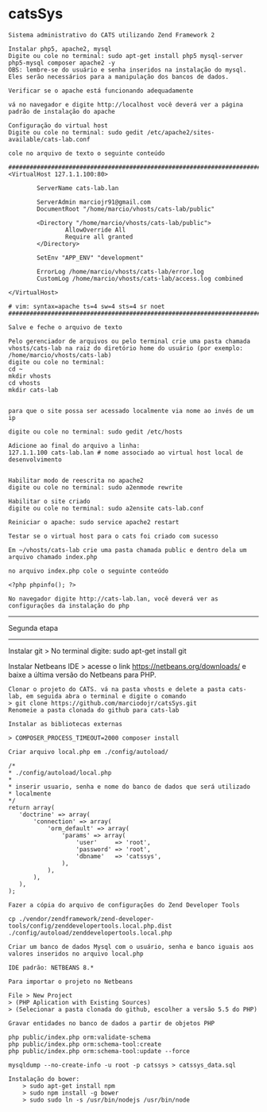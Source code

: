 # catsSys

    Sistema administrativo do CATS utilizando Zend Framework 2

    Instalar php5, apache2, mysql
    Digite ou cole no terminal: sudo apt-get install php5 mysql-server php5-mysql composer apache2 -y
    OBS: lembre-se do usuário e senha inseridos na instalação do mysql. Eles serão necessários para a manipulação dos bancos de dados.

    Verificar se o apache está funcionando adequadamente

    vá no navegador e digite http://localhost você deverá ver a página padrão de instalação do apache

    Configuração do virtual host
    Digite ou cole no terminal: sudo gedit /etc/apache2/sites-available/cats-lab.conf

    cole no arquivo de texto o seguinte conteúdo

    ###########################################################################
    <VirtualHost 127.1.1.100:80>

            ServerName cats-lab.lan

            ServerAdmin marciojr91@gmail.com
            DocumentRoot "/home/marcio/vhosts/cats-lab/public"

            <Directory "/home/marcio/vhosts/cats-lab/public">
                    AllowOverride All
                    Require all granted
            </Directory>

            SetEnv "APP_ENV" "development"

            ErrorLog /home/marcio/vhosts/cats-lab/error.log
            CustomLog /home/marcio/vhosts/cats-lab/access.log combined

    </VirtualHost>

    # vim: syntax=apache ts=4 sw=4 sts=4 sr noet
    ###########################################################################

    Salve e feche o arquivo de texto

    Pelo gerenciador de arquivos ou pelo terminal crie uma pasta chamada vhosts/cats-lab na raiz do diretório home do usuário (por exemplo: /home/marcio/vhosts/cats-lab)
    digite ou cole no terminal:
	cd ~
	mkdir vhosts
	cd vhosts
	mkdir cats-lab


    para que o site possa ser acessado localmente via nome ao invés de um ip

    digite ou cole no terminal: sudo gedit /etc/hosts

    Adicione ao final do arquivo a linha:
	127.1.1.100	cats-lab.lan # nome associado ao virtual host local de desenvolvimento


    Habilitar modo de reescrita no apache2
    digite ou cole no terminal: sudo a2enmode rewrite

    Habilitar o site criado
    digite ou cole no terminal: sudo a2ensite cats-lab.conf

    Reiniciar o apache: sudo service apache2 restart

    Testar se o virtual host para o cats foi criado com sucesso

    Em ~/vhosts/cats-lab crie uma pasta chamada public e dentro dela um arquivo chamado index.php

    no arquivo index.php cole o seguinte conteúdo

    <?php phpinfo(); ?>

    No navegador digite http://cats-lab.lan, você deverá ver as configurações da instalação do php
    

______________________________

Segunda etapa
______________________________

   Instalar git
	> No terminal digite: sudo apt-get install git

   Instalar Netbeans IDE
	> acesse o link <https://netbeans.org/downloads/> e baixe a última versão do Netbeans para PHP.

    Clonar o projeto do CATS. vá na pasta vhosts e delete a pasta cats-lab, em seguida abra o terminal e digite o comando
    > git clone https://github.com/marciodojr/catsSys.git
    Renomeie a pasta clonada do github para cats-lab

    Instalar as bibliotecas externas
 
    > COMPOSER_PROCESS_TIMEOUT=2000 composer install

    Criar arquivo local.php em ./config/autoload/

    /*
    * ./config/autoload/local.php
    *
    * inserir usuario, senha e nome do banco de dados que será utilizado
    * localmente
    */
    return array(
       'doctrine' => array(
           'connection' => array(
               'orm_default' => array(
                   'params' => array(
                       'user'     => 'root',
                       'password' => 'root',
                       'dbname'   => 'catssys',
                   ),
               ),
           ),
       ),
    );

    Fazer a cópia do arquivo de configurações do Zend Developer Tools

    cp ./vendor/zendframework/zend-developer-tools/config/zenddevelopertools.local.php.dist ./config/autoload/zenddevelopertools.local.php

    Criar um banco de dados Mysql com o usuário, senha e banco iguais aos valores inseridos no arquivo local.php

    IDE padrão: NETBEANS 8.*

    Para importar o projeto no Netbeans

    File > New Project
    > (PHP Aplication with Existing Sources)
    > (Selecionar a pasta clonada do github, escolher a versão 5.5 do PHP)

    Gravar entidades no banco de dados a partir de objetos PHP
    
    php public/index.php orm:validate-schema
    php public/index.php orm:schema-tool:create
    php public/index.php orm:schema-tool:update --force

    mysqldump --no-create-info -u root -p catssys > catssys_data.sql

    Instalação do bower:
        > sudo apt-get install npm
        > sudo npm install -g bower
        > sudo sudo ln -s /usr/bin/nodejs /usr/bin/node
